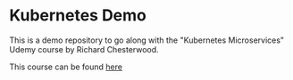# Kubernetes Demo

This is a demo repository to go along with the "Kubernetes Microservices" Udemy course by Richard Chesterwood.


This course can be found [here](https://www.udemy.com/kubernetes-microservices)